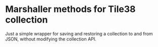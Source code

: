 # Marshaller methods for Tile38 collection

Just a simple wrapper for saving and restoring a collection to and from JSON, without modifying the collection API.
